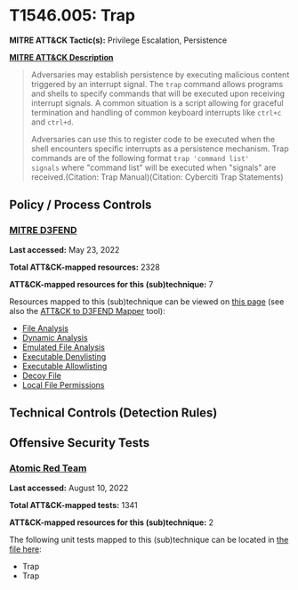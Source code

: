 # T1546.005: Trap
**MITRE ATT&CK Tactic(s):** Privilege Escalation, Persistence

**[MITRE ATT&CK Description](https://attack.mitre.org/techniques/T1546/005)**
<blockquote>Adversaries may establish persistence by executing malicious content triggered by an interrupt signal. The <code>trap</code> command allows programs and shells to specify commands that will be executed upon receiving interrupt signals. A common situation is a script allowing for graceful termination and handling of common keyboard interrupts like <code>ctrl+c</code> and <code>ctrl+d</code>.

Adversaries can use this to register code to be executed when the shell encounters specific interrupts as a persistence mechanism. Trap commands are of the following format <code>trap 'command list' signals</code> where "command list" will be executed when "signals" are received.(Citation: Trap Manual)(Citation: Cyberciti Trap Statements)</blockquote>

## Policy / Process Controls
### [MITRE D3FEND](https://d3fend.mitre.org/)
**Last accessed:** May 23, 2022

**Total ATT&CK-mapped resources:** 2328

**ATT&CK-mapped resources for this (sub)technique:** 7

Resources mapped to this (sub)technique can be viewed on [this page](https://d3fend.mitre.org/) (see also the [ATT&CK to D3FEND Mapper](https://d3fend.mitre.org/tools/attack-mapper) tool):

* [File Analysis](https://d3fend.mitre.org/technique/d3f:FileAnalysis)
* [Dynamic Analysis](https://d3fend.mitre.org/technique/d3f:DynamicAnalysis)
* [Emulated File Analysis](https://d3fend.mitre.org/technique/d3f:EmulatedFileAnalysis)
* [Executable Denylisting](https://d3fend.mitre.org/technique/d3f:ExecutableDenylisting)
* [Executable Allowlisting](https://d3fend.mitre.org/technique/d3f:ExecutableAllowlisting)
* [Decoy File](https://d3fend.mitre.org/technique/d3f:DecoyFile)
* [Local File Permissions](https://d3fend.mitre.org/technique/d3f:LocalFilePermissions)

## Technical Controls (Detection Rules)

## Offensive Security Tests
### [Atomic Red Team](https://github.com/redcanaryco/atomic-red-team)
**Last accessed:** August 10, 2022

**Total ATT&CK-mapped tests:** 1341

**ATT&CK-mapped resources for this (sub)technique:** 2

The following unit tests mapped to this (sub)technique can be located in [the file here](https://github.com/redcanaryco/atomic-red-team/tree/master/atomics/T1546.005/T1546.005.yaml):

* Trap
* Trap

